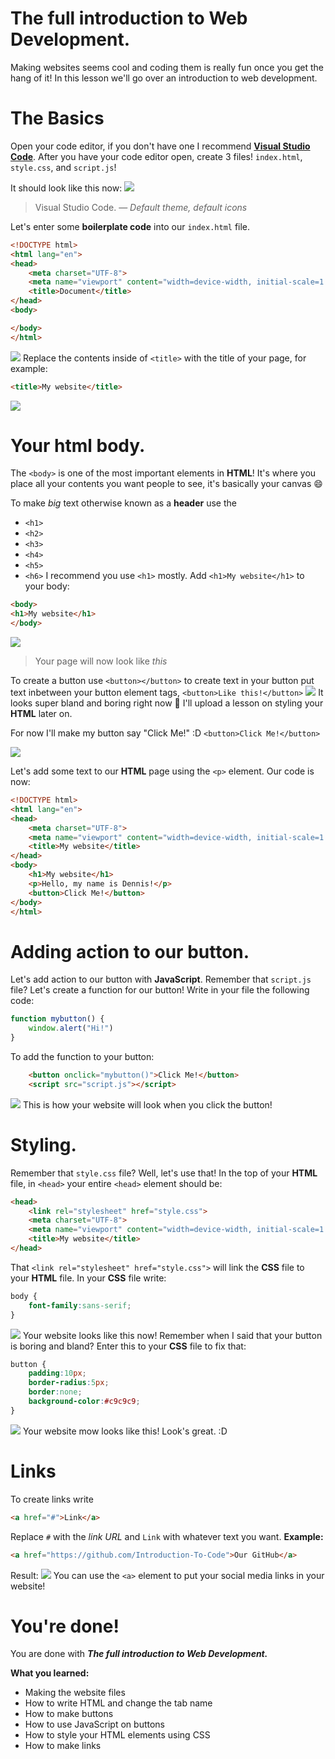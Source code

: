 
# The full introduction to Web Development.

Making websites seems cool and coding them is really fun once you get the hang of it!
In this lesson we'll go over an introduction to web development.

# The Basics

Open your code editor, if you don't have one I recommend **[Visual Studio Code](https://code.visualstudio.com/)**.
After you have your code editor open, create 3 files! `index.html`, `style.css`, and `script.js`!

It should look like this now:
![](images/image1.png)
> Visual Studio Code. — *Default theme, default icons*

Let's enter some **boilerplate code** into our `index.html` file.
```html
<!DOCTYPE html>
<html lang="en">
<head>
    <meta charset="UTF-8">
    <meta name="viewport" content="width=device-width, initial-scale=1.0">
    <title>Document</title>
</head>
<body>

</body>
</html>
```
![](images/image2.png)
Replace the contents inside of  `<title>` with the title of your page, for example:
```html
<title>My website</title>
```
![](images/image3.png)

# Your html body.

The `<body>` is one of the most important elements in **HTML**! It's where you place all your contents you want people to see, it's basically your canvas 😄

To make *big* text otherwise known as a **header** use the
* `<h1>`
* `<h2>`
* `<h3>`
* `<h4>`
* `<h5>`
* `<h6>`
I recommend you use `<h1>` mostly. Add `<h1>My website</h1>` to your body:
```html
<body>
<h1>My website</h1>
</body>
```

![](images/image4.png)
> Your page will now look like *this*

To create a button use `<button></button>` to create text in your button put text inbetween your button element tags, `<button>Like this!</button>` 
![](images/image5.png)
It looks super bland and boring right now 🫤
I'll upload a lesson on styling your **HTML** later on.

For now I'll make my button say "Click Me!" :D
`<button>Click Me!</button>`

![](images/image6.png)

Let's add some text to our **HTML** page using the `<p>` element.
Our code is now:
```html
<!DOCTYPE html>
<html lang="en">
<head>
    <meta charset="UTF-8">
    <meta name="viewport" content="width=device-width, initial-scale=1.0">
    <title>My website</title>
</head>
<body>
    <h1>My website</h1>
    <p>Hello, my name is Dennis!</p>
    <button>Click Me!</button>
</body>
</html>
```

# Adding action to our button.

Let's add action to our button with **JavaScript**. Remember that `script.js` file? Let's create a function for our button!
Write in your file the following code:
```javascript
function mybutton() {
	window.alert("Hi!")
}
```
To add the function to your button:
```html
    <button onclick="mybutton()">Click Me!</button>
    <script src="script.js"></script>
```

![](images/image7.png)
This is how your website will look when you click the button!

# Styling.

Remember that `style.css` file? Well, let's use that!
In the top of your **HTML** file, in `<head>` your entire `<head>` element should be:
```html
<head>
    <link rel="stylesheet" href="style.css">
    <meta charset="UTF-8">
    <meta name="viewport" content="width=device-width, initial-scale=1.0">
    <title>My website</title>
</head>
```

That `<link rel="stylesheet" href="style.css">` will link the **CSS** file to your **HTML** file.
In your **CSS** file write:
```css
body {
	font-family:sans-serif;
}
```
![](images/image8.png)
Your website looks like this now! Remember when I said that your button is boring and bland? Enter this to your **CSS** file to fix that:
```css
button {
    padding:10px;
    border-radius:5px;
    border:none;
    background-color:#c9c9c9;
}
```
![](images/image0.png)
Your website mow looks like this! Look's great. :D

# Links

To create links write
```html
<a href="#">Link</a>
```
Replace `#` with the *link URL* and `Link` with whatever text you want.
**Example:**
```html
<a href="https://github.com/Introduction-To-Code">Our GitHub</a>
```

Result:
![](images/image10.png)
You can use the `<a>` element to put your social media links in your website!
# You're done!

You are done with ***The full introduction to Web Development.***

**What you learned:**
* Making the website files
* How to write HTML and change the tab name
* How to make buttons
* How to use JavaScript on buttons
* How to style your HTML elements using CSS
* How to make links
